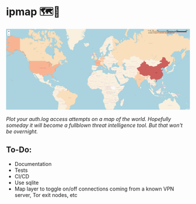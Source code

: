 # ipmap 🗺️📍
![ipmap screenshot](screenshot.png)


_Plot your auth.log access attempts on a map of the world. Hopefully someday it will become a fullblown threat intelligence tool. But that won't be overnight._

## To-Do: 
- Documentation
- Tests
- CI/CD
- Use sqlite 
- Map layer to toggle on/off connections coming from a known VPN server, Tor
  exit nodes, etc

